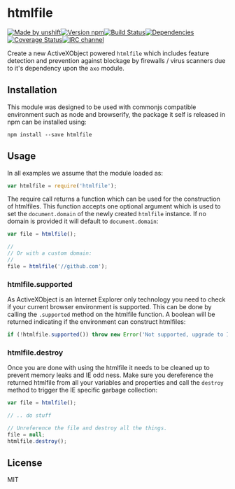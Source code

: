 # htmlfile

[![Made by unshift](https://img.shields.io/badge/made%20by-unshift-00ffcc.svg?style=flat-square)](http://unshift.io)[![Version npm](http://img.shields.io/npm/v/htmlfile.svg?style=flat-square)](http://browsenpm.org/package/htmlfile)[![Build Status](http://img.shields.io/travis/unshiftio/htmlfile/master.svg?style=flat-square)](https://travis-ci.org/unshiftio/htmlfile)[![Dependencies](https://img.shields.io/david/unshiftio/htmlfile.svg?style=flat-square)](https://david-dm.org/unshiftio/htmlfile)[![Coverage Status](http://img.shields.io/coveralls/unshiftio/htmlfile/master.svg?style=flat-square)](https://coveralls.io/r/unshiftio/htmlfile?branch=master)[![IRC channel](http://img.shields.io/badge/IRC-irc.freenode.net%23unshift-00a8ff.svg?style=flat-square)](http://webchat.freenode.net/?channels=unshift)

Create a new ActiveXObject powered `htmlfile` which includes feature detection
and prevention against blockage by firewalls / virus scanners due to it's
dependency upon the `axo` module.

## Installation

This module was designed to be used with commonjs compatible environment such as
node and browserify, the package it self is released in npm can be installed
using:

```
npm install --save htmlfile
```

## Usage

In all examples we assume that the module loaded as:

```js
var htmlfile = require('htmlfile');
```

The require call returns a function which can be used for the construction of
htmlfiles. This function accepts one optional argument which is used to set the
`document.domain` of the newly created `htmlfile` instance. If no domain is
provided it will default to `document.domain`:

```js
var file = htmlfile();

//
// Or with a custom domain:
//
file = htmlfile('//github.com');
```

### htmlfile.supported

As ActiveXObject is an Internet Explorer only technology you need to check if
your current browser environment is supported. This can be done by calling the
`.supported` method on the htmlfile function. A boolean will be returned
indicating if the environment can construct htmlfiles:

```js
if (!htmlfile.supported()) throw new Error('Not supported, upgrade to IE5 ;-)');
```

### htmlfile.destroy

Once you are done with using the htmlfile it needs to be cleaned up to prevent
memory leaks and IE odd ness. Make sure you dereference the returned htmlfile
from all your variables and properties and call the `destroy` method to trigger
the IE specific garbage collection:

```js
var file = htmlfile();

// .. do stuff

// Unreference the file and destroy all the things.
file = null;
htmlfile.destroy();
```

## License

MIT

